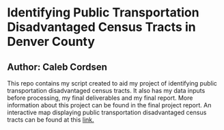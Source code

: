 # Identifying Public Transportation Disadvantaged Census Tracts in Denver County
## Author: Caleb Cordsen

This repo contains my script created to aid my project of identifying public transportation disadvantaged census tracts. It also has my data inputs before processing, my final deliverables and my final report. More information about this project can be found in the final project report. An interactive map displaying public transportation disadvantaged census tracts can be found at this [link.](https://arcg.is/1uGG041)
